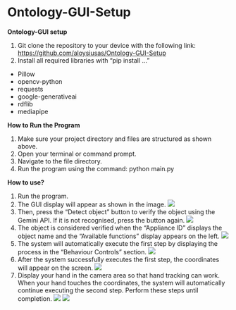 # Ontology-GUI-Setup

**Ontology-GUI setup**
1. Git clone the repository to your device with the following link: https://github.com/aloysiusas/Ontology-GUI-Setup 
2. Install all required libraries with “pip install ...”
- Pillow
- opencv-python
- requests
- google-generativeai
- rdflib
- mediapipe

**How to Run the Program**
1. Make sure your project directory and files are structured as shown above.
2. Open your terminal or command prompt.
3. Navigate to the file directory.
4. Run the program using the command: python main.py

**How to use?**
1. Run the program. 
2. The GUI display will appear as shown in the image. 
![](GUI_Display.png)
3. Then, press the “Detect object” button to verify the object using the Gemini API. If it is not recognised, press the button again.
![](Detect_object.png)
4. The object is considered verified when the “Appliance ID” displays the object name and the “Available functions” display appears on the left.
![](Verified_object.png)
5. The system will automatically execute the first step by displaying the process in the “Behaviour Controls” section.
![](System_running.png)
6. After the system successfully executes the first step, the coordinates will appear on the screen. 
![](Coordinate.png)
7. Display your hand in the camera area so that hand tracking can work. When your hand touches the coordinates, the system will automatically continue executing the second step. Perform these steps until completion.
![](Hand_tracking.png)
![](Hand_tracking_done.png)
